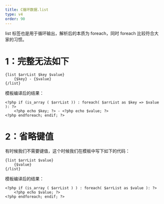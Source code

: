 ```yaml
---
title: C循环数据.list
type: v4
order: 90
---
```


list 标签也是用于循环输出，解析后的本质为 foreach，同时 foreach 比较符合大家的习惯。

# 1：完整无法如下
~~~
{list $arrList $key $value}   
    {$key} - {$value}  
{/list}
~~~

模板编译后的结果：
~~~
<?php if (is_array ( $arrList )) : foreach( $arrList as $key => $value ): ?>   
    <?php echo $key; ?> - <?php echo $value; ?>  
<?php endforeach; endif; ?>
~~~

# 2：省略键值
有时候我们不需要键值，这个时候我们在模板中写下如下的代码：
~~~
{list $arrList $value}   
    {$value}
{/list}
~~~

模板编译后的结果：
~~~
<?php if (is_array ( $arrList ) ) : foreach( $arrList as $value ): ?>   
    <?php echo $value; ?>
<?php endforeach; endif; ?>
~~~